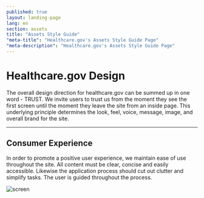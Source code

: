 ```yaml
---
published: true
layout: landing-page
lang: en
section: assets
title: "Assets Style Guide"
"meta-title": "Healthcare.gov's Assets Style Guide Page"
"meta-description": "Healthcare.gov's Assets Style Guide Page"
---
```


# Healthcare.gov Design

The overall design direction for healthcare.gov can be summed up in one word - TRUST. We invite users to trust us from the moment they see the first screen until the moment they leave the site from an inside page. This underlying principle determines the look, feel, voice, message, image, and overall brand for the site.

* * *

## Consumer Experience

In order to promote a positive user experience, we maintain ease of use throughout the site. All content must be clear, concise and easily accessible. Likewise the application process should cut out clutter and simplify tasks. The user is guided throughout the process.

<img src="{{site.baseurl}}/images/screen.png" alt="screen" title="screen"/>